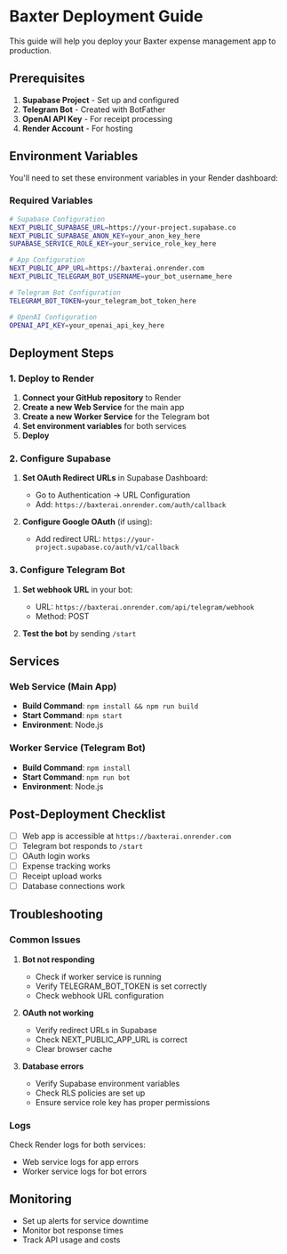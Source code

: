 # Baxter Deployment Guide

This guide will help you deploy your Baxter expense management app to production.

## Prerequisites

1. **Supabase Project** - Set up and configured
2. **Telegram Bot** - Created with BotFather
3. **OpenAI API Key** - For receipt processing
4. **Render Account** - For hosting

## Environment Variables

You'll need to set these environment variables in your Render dashboard:

### Required Variables

```bash
# Supabase Configuration
NEXT_PUBLIC_SUPABASE_URL=https://your-project.supabase.co
NEXT_PUBLIC_SUPABASE_ANON_KEY=your_anon_key_here
SUPABASE_SERVICE_ROLE_KEY=your_service_role_key_here

# App Configuration
NEXT_PUBLIC_APP_URL=https://baxterai.onrender.com
NEXT_PUBLIC_TELEGRAM_BOT_USERNAME=your_bot_username_here

# Telegram Bot Configuration
TELEGRAM_BOT_TOKEN=your_telegram_bot_token_here

# OpenAI Configuration
OPENAI_API_KEY=your_openai_api_key_here
```

## Deployment Steps

### 1. Deploy to Render

1. **Connect your GitHub repository** to Render
2. **Create a new Web Service** for the main app
3. **Create a new Worker Service** for the Telegram bot
4. **Set environment variables** for both services
5. **Deploy**

### 2. Configure Supabase

1. **Set OAuth Redirect URLs** in Supabase Dashboard:
   - Go to Authentication → URL Configuration
   - Add: `https://baxterai.onrender.com/auth/callback`

2. **Configure Google OAuth** (if using):
   - Add redirect URL: `https://your-project.supabase.co/auth/v1/callback`

### 3. Configure Telegram Bot

1. **Set webhook URL** in your bot:
   - URL: `https://baxterai.onrender.com/api/telegram/webhook`
   - Method: POST

2. **Test the bot** by sending `/start`

## Services

### Web Service (Main App)
- **Build Command**: `npm install && npm run build`
- **Start Command**: `npm start`
- **Environment**: Node.js

### Worker Service (Telegram Bot)
- **Build Command**: `npm install`
- **Start Command**: `npm run bot`
- **Environment**: Node.js

## Post-Deployment Checklist

- [ ] Web app is accessible at `https://baxterai.onrender.com`
- [ ] Telegram bot responds to `/start`
- [ ] OAuth login works
- [ ] Expense tracking works
- [ ] Receipt upload works
- [ ] Database connections work

## Troubleshooting

### Common Issues

1. **Bot not responding**
   - Check if worker service is running
   - Verify TELEGRAM_BOT_TOKEN is set correctly
   - Check webhook URL configuration

2. **OAuth not working**
   - Verify redirect URLs in Supabase
   - Check NEXT_PUBLIC_APP_URL is correct
   - Clear browser cache

3. **Database errors**
   - Verify Supabase environment variables
   - Check RLS policies are set up
   - Ensure service role key has proper permissions

### Logs

Check Render logs for both services:
- Web service logs for app errors
- Worker service logs for bot errors

## Monitoring

- Set up alerts for service downtime
- Monitor bot response times
- Track API usage and costs 